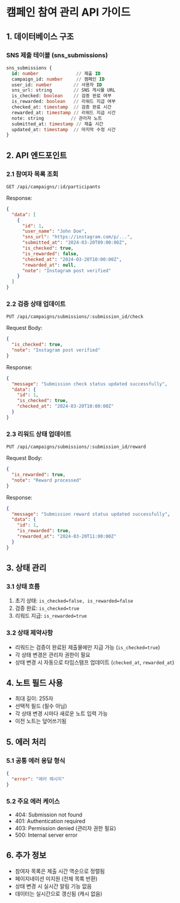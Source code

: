 # 캠페인 참여 관리 API 가이드

## 1. 데이터베이스 구조

### SNS 제출 테이블 (sns_submissions)
```sql
sns_submissions {
  id: number              // 제출 ID
  campaign_id: number     // 캠페인 ID
  user_id: number        // 사용자 ID
  sns_url: string        // SNS 게시물 URL
  is_checked: boolean    // 검증 완료 여부
  is_rewarded: boolean   // 리워드 지급 여부
  checked_at: timestamp  // 검증 완료 시간
  rewarded_at: timestamp // 리워드 지급 시간
  note: string          // 관리자 노트
  submitted_at: timestamp // 제출 시간
  updated_at: timestamp  // 마지막 수정 시간
}
```

## 2. API 엔드포인트

### 2.1 참여자 목록 조회
```
GET /api/campaigns/:id/participants
```

Response:
```json
{
  "data": [
    {
      "id": 1,
      "user_name": "John Doe",
      "sns_url": "https://instagram.com/p/...",
      "submitted_at": "2024-03-20T09:00:00Z",
      "is_checked": true,
      "is_rewarded": false,
      "checked_at": "2024-03-20T10:00:00Z",
      "rewarded_at": null,
      "note": "Instagram post verified"
    }
  ]
}
```

### 2.2 검증 상태 업데이트
```
PUT /api/campaigns/submissions/:submission_id/check
```

Request Body:
```json
{
  "is_checked": true,
  "note": "Instagram post verified"
}
```

Response:
```json
{
  "message": "Submission check status updated successfully",
  "data": {
    "id": 1,
    "is_checked": true,
    "checked_at": "2024-03-20T10:00:00Z"
  }
}
```

### 2.3 리워드 상태 업데이트
```
PUT /api/campaigns/submissions/:submission_id/reward
```

Request Body:
```json
{
  "is_rewarded": true,
  "note": "Reward processed"
}
```

Response:
```json
{
  "message": "Submission reward status updated successfully",
  "data": {
    "id": 1,
    "is_rewarded": true,
    "rewarded_at": "2024-03-20T11:00:00Z"
  }
}
```

## 3. 상태 관리

### 3.1 상태 흐름
1. 초기 상태: `is_checked=false, is_rewarded=false`
2. 검증 완료: `is_checked=true`
3. 리워드 지급: `is_rewarded=true`

### 3.2 상태 제약사항
- 리워드는 검증이 완료된 제출물에만 지급 가능 (`is_checked=true`)
- 각 상태 변경은 관리자 권한이 필요
- 상태 변경 시 자동으로 타임스탬프 업데이트 (`checked_at`, `rewarded_at`)

## 4. 노트 필드 사용
- 최대 길이: 255자
- 선택적 필드 (필수 아님)
- 각 상태 변경 시마다 새로운 노트 입력 가능
- 이전 노트는 덮어쓰기됨

## 5. 에러 처리

### 5.1 공통 에러 응답 형식
```json
{
  "error": "에러 메시지"
}
```

### 5.2 주요 에러 케이스
- 404: Submission not found
- 401: Authentication required
- 403: Permission denied (관리자 권한 필요)
- 500: Internal server error

## 6. 추가 정보
- 참여자 목록은 제출 시간 역순으로 정렬됨
- 페이지네이션 미지원 (전체 목록 반환)
- 상태 변경 시 실시간 알림 기능 없음
- 데이터는 실시간으로 갱신됨 (캐시 없음) 